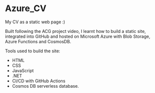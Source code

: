 # Azure_CV
My CV as a static web page :)

Built following the ACG project video, I learnt how to build a static site, integrated into GitHub and hosted on Microsoft Azure with Blob Storage, Azure Functions and CosmosDB. 

Tools used to build the site: 
- HTML
- CSS
- JavaScript
- .NET
- CI/CD with GitHub Actions
- Cosmos DB serverless database. 
